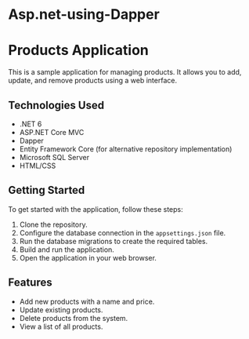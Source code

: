 # Asp.net-using-Dapper

# Products Application

This is a sample application for managing products. It allows you to add, update, and remove products using a web interface.

## Technologies Used

- .NET 6
- ASP.NET Core MVC
- Dapper 
- Entity Framework Core (for alternative repository implementation)
- Microsoft SQL Server
- HTML/CSS

## Getting Started

To get started with the application, follow these steps:

1. Clone the repository.
2. Configure the database connection in the `appsettings.json` file.
3. Run the database migrations to create the required tables.
4. Build and run the application.
5. Open the application in your web browser.

## Features

- Add new products with a name and price.
- Update existing products.
- Delete products from the system.
- View a list of all products.

